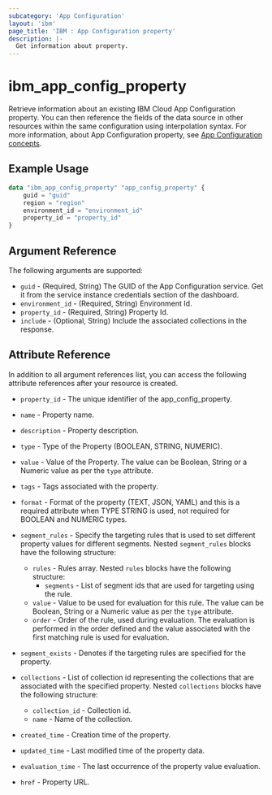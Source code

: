 ```yaml
---
subcategory: 'App Configuration'
layout: 'ibm'
page_title: 'IBM : App Configuration property'
description: |-
  Get information about property.
---
```


# ibm_app_config_property

Retrieve information about an existing IBM Cloud App Configuration property. You can then reference the fields of the data source in other resources within the same configuration using interpolation syntax. For more information, about App Configuration property, see [App Configuration concepts](https://cloud.ibm.com//docs/app-configuration?topic=app-configuration-ac-overview).

## Example Usage

```terraform
data "ibm_app_config_property" "app_config_property" {
	guid = "guid"
    region = "region"
	environment_id = "environment_id"
	property_id = "property_id"
}
```

## Argument Reference

The following arguments are supported:

- `guid` - (Required, String) The GUID of the App Configuration service. Get it from the service instance credentials section of the dashboard.
- `environment_id` - (Required, String) Environment Id.
- `property_id` - (Required, String) Property Id.
- `include` - (Optional, String) Include the associated collections in the response.

## Attribute Reference

In addition to all argument references list, you can access the following attribute references after your resource is created.

- `property_id` - The unique identifier of the app_config_property.
- `name` - Property name.
- `description` - Property description.
- `type` - Type of the Property (BOOLEAN, STRING, NUMERIC).
- `value` - Value of the Property. The value can be Boolean, String or a Numeric value as per the `type` attribute.
- `tags` - Tags associated with the property.
- `format` - Format of the property (TEXT, JSON, YAML) and this is a required attribute when TYPE STRING is used, not required for BOOLEAN and NUMERIC types.
- `segment_rules` - Specify the targeting rules that is used to set different property values for different segments. Nested `segment_rules` blocks have the following structure:
    - `rules` - Rules array. Nested `rules` blocks have the following structure:
        - `segments` - List of segment ids that are used for targeting using the rule.
    - `value` - Value to be used for evaluation for this rule. The value can be Boolean, String or a Numeric value as per the `type` attribute.
    - `order` - Order of the rule, used during evaluation. The evaluation is performed in the order defined and the value associated with the first matching rule is used for evaluation.

- `segment_exists` - Denotes if the targeting rules are specified for the property.
- `collections` - List of collection id representing the collections that are associated with the specified property. Nested `collections` blocks have the following structure:
    - `collection_id` - Collection id.
    - `name` - Name of the collection.

- `created_time` - Creation time of the property.
- `updated_time` - Last modified time of the property data.
- `evaluation_time` - The last occurrence of the property value evaluation.
- `href` - Property URL.